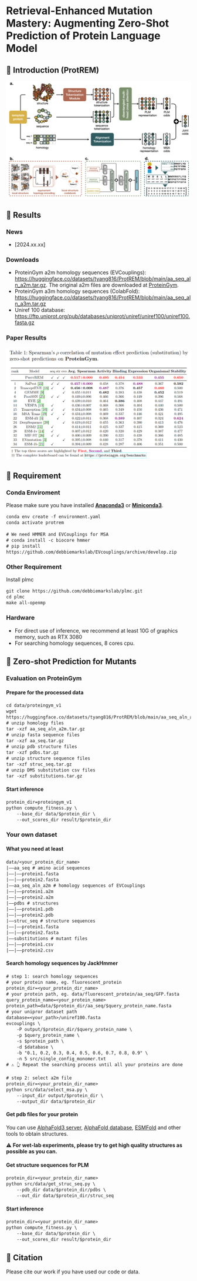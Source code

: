 # Retrieval-Enhanced Mutation Mastery: Augmenting Zero-Shot Prediction of Protein Language Model

## 🚀 Introduction (ProtREM)

<img src="img/framework.png" alt="framework">

## 📑 Results

### News

- [2024.xx.xx]

### Downloads

- ProteinGym a2m homology sequences (EVCouplings): https://huggingface.co/datasets/tyang816/ProtREM/blob/main/aa_seq_aln_a2m.tar.gz. The original a2m files are downloaded at [ProteinGym](https://github.com/OATML-Markslab/ProteinGym).
- ProteinGym a3m homology sequences (ColabFold): https://huggingface.co/datasets/tyang816/ProtREM/blob/main/aa_seq_aln_a3m.tar.gz
- Uniref 100 database: https://ftp.uniprot.org/pub/databases/uniprot/uniref/uniref100/uniref100.fasta.gz

### Paper Results

<img src="img/tab1.png" alt="tab1">

## 🛫 Requirement

### Conda Enviroment

Please make sure you have installed **[Anaconda3](https://www.anaconda.com/download)** or **[Miniconda3](https://docs.conda.io/projects/miniconda/en/latest/)**.

```
conda env create -f environment.yaml
conda activate protrem

# We need HMMER and EVCouplings for MSA
# conda install -c biocore hmmer
# pip install https://github.com/debbiemarkslab/EVcouplings/archive/develop.zip
```

### Other Requirement

Install plmc
```shell
git clone https://github.com/debbiemarkslab/plmc.git
cd plmc
make all-openmp
```

### Hardware

- For direct use of inference, we recommend at least 10G of graphics memory, such as RTX 3080
- For searching homology sequences, 8 cores cpu.

## 🧬 Zero-shot Prediction for Mutants

### Evaluation on ProteinGym

#### Prepare for the processed data
```shell
cd data/proteingym_v1
wget https://huggingface.co/datasets/tyang816/ProtREM/blob/main/aa_seq_aln_a2m.tar.gz
# unzip homology files
tar -xzf aa_seq_aln_a2m.tar.gz
# unzip fasta sequence files
tar -xzf aa_seq.tar.gz
# unzip pdb structure files
tar -xzf pdbs.tar.gz
# unzip structure sequence files
tar -xzf struc_seq.tar.gz
# unzip DMS substitution csv files
tar -xzf substitutions.tar.gz
```

#### Start inference
```shell
protein_dir=proteingym_v1
python compute_fitness.py \
    --base_dir data/$protein_dir \
    --out_scores_dir result/$protein_dir
```

### Your own dataset

#### What you need at least
```shell
data/<your_protein_dir_name>
|——aa_seq # amino acid sequences
|——|——protein1.fasta
|——|——protein2.fasta
|——aa_seq_aln_a2m # homology sequences of EVCouplings
|——|——protein1.a2m
|——|——protein2.a2m
|——pdbs # structures
|——|——protein1.pdb
|——|——protein2.pdb
|——struc_seq # structure sequences
|——|——protein1.fasta
|——|——protein2.fasta
|——substitutions # mutant files
|——|——protein1.csv
|——|——protein2.csv
```

#### Search homology sequences by JackHmmer
```shell
# step 1: search homology sequences
# your protein name, eg. fluorescent_protein
protein_dir=<your_protein_dir_name>
# your protein path, eg. data/fluorescent_protein/aa_seq/GFP.fasta
query_protein_name=<your_protein_name>
protein_path=data/$protein_dir/aa_seq/$query_protein_name.fasta
# your unipror dataset path
database=<your_path>/uniref100.fasta
evcouplings \
    -P output/$protein_dir/$query_protein_name \
    -p $query_protein_name \
    -s $protein_path \
    -d $database \
    -b "0.1, 0.2, 0.3, 0.4, 0.5, 0.6, 0.7, 0.8, 0.9" \
    -n 5 src/single_config_monomer.txt
# ⚠ 👆 Repeat the searching process until all your proteins are done

# step 2: select a2m file
protein_dir=<your_protein_dir_name>
python src/data/select_msa.py \
    --input_dir output/$protein_dir \
    --output_dir data/$protein_dir
```

#### Get pdb files for your protein
You can use [AlphaFold3 server](https://alphafoldserver.com/), [AlphaFold database](https://alphafold.ebi.ac.uk/download), [ESMFold](https://huggingface.co/facebook/esmfold_v1) and other tools to obtain structures.

⚠ **For wet-lab experiments, please try to get high quality structures as possible as you can.**

#### Get structure sequences for PLM
```shell
protein_dir=<your_protein_dir_name>
python src/data/get_struc_seq.py \
    --pdb_dir data/$protein_dir/pdbs \
    --out_dir data/$protein_dir/struc_seq
```

#### Start inference
```shell
protein_dir=<your_protein_dir_name>
python compute_fitness.py \
    --base_dir data/$protein_dir \
    --out_scores_dir result/$protein_dir
```


## 🙌 Citation

Please cite our work if you have used our code or data.

```

```
